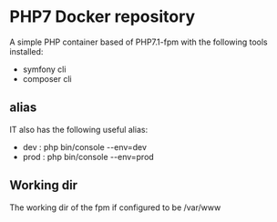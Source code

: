 # PHP7 Docker repository

A simple PHP container based of PHP7.1-fpm with the following tools installed:

* symfony cli
* composer cli

## alias

IT also has the following useful alias:

* dev : php bin/console --env=dev
* prod : php bin/console --env=prod


## Working dir
The working dir of the fpm if configured to be /var/www

